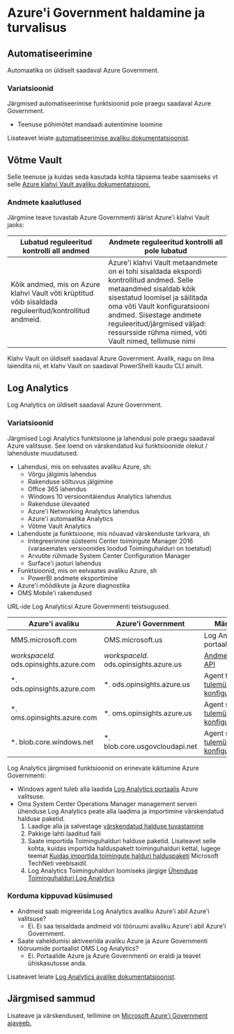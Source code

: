 <properties
    pageTitle="Azure'i valitsuse dokumentidele | Microsoft Azure'i"
    description="See pakub võrdlus funktsioonid ja juhiseid Azure'i valitsuse rakenduste arendamise kohta"
    services="Azure-Government"
    cloud="gov" 
    documentationCenter=""
    authors="scooxl"
    manager="zakramer"
    editor=""/>
<tags
    ms.service="multiple"
    ms.devlang="na"
    ms.topic="article"
    ms.tgt_pltfrm="na"
    ms.workload="azure-government"
    ms.date="10/25/2016"
    ms.author="scooxl"/>
#  <a name="azure-government-management-and-security"></a>Azure'i Government haldamine ja turvalisus

## <a name="automation"></a>Automatiseerimine

Automaatika on üldiselt saadaval Azure Government.

### <a name="variations"></a>Variatsioonid

Järgmised automatiseerimise funktsioonid pole praegu saadaval Azure Government.

+ Teenuse põhimõtet mandaadi autentimine loomine

Lisateavet leiate [automatiseerimise avaliku dokumentatsioonist](../automation/automation-intro.md).


##  <a name="key-vault"></a>Võtme Vault
Selle teenuse ja kuidas seda kasutada kohta täpsema teabe saamiseks vt selle <a href="https://azure.microsoft.com/documentation/services/key-vault">Azure klahvi Vault avaliku dokumentatsiooni.</a>
### <a name="data-considerations"></a>Andmete kaalutlused
Järgmine teave tuvastab Azure Governmenti äärist Azure'i klahvi Vault jaoks:

| Lubatud reguleeritud kontrolli all andmed | Andmete reguleeritud kontrolli all pole lubatud |
|--------------------------------------------------------------------------------------|-----------------------------------------------------------------------------------------------------------------------------------------------------------------------------------------------------------------------------------------------------------------------------------------------------------------|
| Kõik andmed, mis on Azure klahvi Vault võti krüptitud võib sisaldada reguleeritud/kontrollitud andmeid. | Azure'i klahvi Vault metaandmete on ei tohi sisaldada ekspordi kontrollitud andmed. Selle metaandmed sisaldab kõik sisestatud loomisel ja säilitada oma võti Vault konfiguratsiooni andmed.  Sisestage andmete reguleeritud/järgmised väljad: ressursside rühma nimed, võti Vault nimed, tellimuse nimi |

Klahv Vault on üldiselt saadaval Azure Government. Avalik, nagu on ilma laiendita nii, et klahv Vault on saadaval PowerShelli kaudu CLI ainult.
## <a name="log-analytics"></a>Log Analytics
Log Analytics on üldiselt saadaval Azure Government. 

### <a name="variations"></a>Variatsioonid

Järgmised Logi Analytics funktsioone ja lahendusi pole praegu saadaval Azure valitsuse. See loend on värskendatud kui funktsioonide olekut / lahenduste muudatused.

+ Lahendusi, mis on eelvaates avaliku Azure, sh:
  - Võrgu jälgimis lahendus
  - Rakenduse sõltuvus jälgimine
  - Office 365 lahendus
  - Windows 10 versioonitäiendus Analytics lahendus
  - Rakenduse ülevaated
  - Azure'i Networking Analytics lahendus
  - Azure'i automaatika Analytics
  - Võtme Vault Analytics
+ Lahenduste ja funktsioone, mis nõuavad värskenduste tarkvara, sh
  - Integreerimine süsteemi Center toimingute Manager 2016 (varasemates versioonides loodud Toiminguhalduri on toetatud)
  - Arvutite rühmade System Center Configuration Manager
  - Surface'i jaoturi lahendus
+ Funktsioonid, mis on eelvaates avaliku Azure, sh
  - PowerBI andmete eksportimine
+ Azure'i mõõdikute ja Azure diagnostika
+ OMS Mobile'i rakendused

URL-ide Log Analyticsi Azure Governmenti teistsugused.

| Azure'i avaliku | Azure'i Government | Märkmete |
|--------------|------------------|-------|
| MMS.microsoft.com | OMS.microsoft.us | Log Analytics portaal |
| *workspaceId*. ods.opinsights.azure.com | *workspaceId*. ods.opinsights.azure.us | [Andmekoguja API](../log-analytics/log-analytics-data-collector-api.md) 
| \*. ods.opinsights.azure.com | \*. ods.opinsights.azure.us | Agent teatis – [tulemüüri sätete konfigureerimine](../log-analytics/log-analytics-proxy-firewall.md) |
| \*. oms.opinsights.azure.com | \*. oms.opinsights.azure.us | Agent side - [tulemüüri sätete konfigureerimine](../log-analytics/log-analytics-proxy-firewall.md) |
| \*. blob.core.windows.net | \*. blob.core.usgovcloudapi.net | Agent side - [tulemüüri sätete konfigureerimine](../log-analytics/log-analytics-proxy-firewall.md) |


Log Analytics järgmised funktsioonid on erinevate käitumine Azure Governmenti:

+ Windows agent tuleb alla laadida [Log Analytics portaalis](https://oms.microsoft.us) Azure valitsuse.
+ Oma System Center Operations Manager management serveri ühenduse Log Analytics peate alla laadima ja importimine värskendatud halduse paketid.
  1. Laadige alla ja salvestage [värskendatud halduse tuvastamine](http://go.microsoft.com/fwlink/?LinkId=828749)
  2. Pakkige lahti laaditud faili
  3. Saate importida Toiminguhalduri halduse paketid. Lisateavet selle kohta, kuidas importida halduspakett toiminguhalduri kettal, lugege teemat [Kuidas importida toimingute halduri halduspaketi](http://technet.microsoft.com/library/hh212691.aspx) Microsoft TechNeti veebisaidil.
  4. Log Analytics Toiminguhalduri loomiseks järgige [Ühenduse Toiminguhalduri Log Analytics](../log-analytics/log-analytics-om-agents.md) 



### <a name="frequently-asked-questions"></a>Korduma kippuvad küsimused

+ Andmeid saab migreerida Log Analytics avaliku Azure'i abil Azure'i valitsuse?
  - Ei. Ei saa teisaldada andmeid või tööruumi avaliku Azure'i abil Azure'i Government.
+ Saate vaheldumisi aktiveerida avaliku Azure ja Azure Governmenti tööruumide portaalist OMS Log Analytics?
  - Ei. Portaalide Azure ja Azure Governmenti on eraldi ja teavet ühiskasutusse anda. 

Lisateavet leiate [Log Analytics avalike dokumentatsioonist](../log-analytics/log-analytics-overview.md).

## <a name="next-steps"></a>Järgmised sammud

Lisateave ja värskendused, tellimine on <a href="https://blogs.msdn.microsoft.com/azuregov/">Microsoft Azure'i Government ajaveeb.</a>
 
